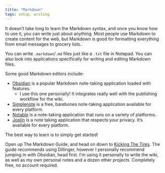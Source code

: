 ```yaml
---
title: "Markdown"
tags: setup, writing
---
```


It doesn’t take long to learn the Markdown syntax, and once you know how to use it, you can write just about anything. Most people use Markdown to create content for the web, but Markdown is good for formatting everything from email messages to grocery lists.

You can write `.markdown`/`.md` files just like a `.txt` file in Notepad. You can also look into applications specifically for writing and editing Markdown files. 

Some good Markdown editors include:
-   [Obsidian](https://www.markdownguide.org/tools/obsidian/) is a popular Markdown note-taking application loaded with features.
	- I use this one personally! It integrates really well with the publishing workflow for the wiki.
-   [Simplenote](https://www.markdownguide.org/tools/simplenote/) is a free, barebones note-taking application available for every platform.
-   [Notable](https://www.markdownguide.org/tools/notable/) is a note-taking application that runs on a variety of platforms.
-   [Joplin](https://www.markdownguide.org/tools/joplin/) is a note taking application that respects your privacy. It’s available for every platform.

The best way to learn is to simply get started! 

Open up The Markdown Guide, and head on down to [Kicking The Tires](https://www.markdownguide.org/getting-started/#kicking-the-tires). The guide recommends using Dillinger, however I personally recommend jumping in with Obsidian, head first. I'm using it personally to write the wiki, as well as my own personal notes and a dozen other projects. Completely free, no account required.
